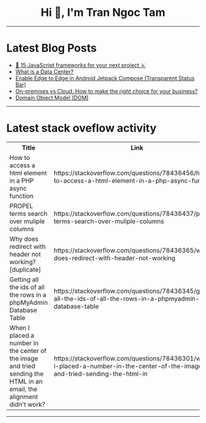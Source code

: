 <h1 align="center">Hi 👋, I'm Tran Ngoc Tam</h1>

---

# Latest Blog Posts 
<!-- BLOG-POST-LIST:START -->
- [🌝 15 JavaScript frameworks for your next project ⚔](https://dev.to/winglang/15-javascript-frameworks-for-your-next-project-1o7n)
- [What is a Data Center?](https://dev.to/clouddefenseai/what-is-a-data-center-4bdk)
- [Enable Edge to Edge in Android Jetpack Compose &lpar;Transparent Status Bar&rpar;](https://dev.to/shivathapaa/enable-edge-to-edge-in-android-jetpack-compose-transparent-status-bar-15dl)
- [On-premises vs Cloud. How to make the right choice for your business?](https://dev.to/softwebsolution/on-premises-vs-cloud-how-to-make-the-right-choice-for-your-business-2lkk)
- [Domain Object Model &lpar;DOM&rpar;](https://dev.to/akhona/domain-object-model-dom-256j)
<!-- BLOG-POST-LIST:END -->

---

# Latest stack oveflow activity
<table>
  <tr><th>Title</th><th>Link</th></tr>
  <!-- STACKOVERFLOW:START --><tr><td>How to access a html element in a PHP async function</td><td>https://stackoverflow.com/questions/78436456/how-to-access-a-html-element-in-a-php-async-function</td></tr><tr><td>PROPEL terms search over muliple columns</td><td>https://stackoverflow.com/questions/78436437/propel-terms-search-over-muliple-columns</td></tr><tr><td>Why does redirect with header not working? [duplicate]</td><td>https://stackoverflow.com/questions/78436365/why-does-redirect-with-header-not-working</td></tr><tr><td>Getting all the ids of all the rows in a phpMyAdmin Database Table</td><td>https://stackoverflow.com/questions/78436345/getting-all-the-ids-of-all-the-rows-in-a-phpmyadmin-database-table</td></tr><tr><td>When I placed a number in the center of the image and tried sending the HTML in an email, the alignment didn&#39;t work?</td><td>https://stackoverflow.com/questions/78436301/when-i-placed-a-number-in-the-center-of-the-image-and-tried-sending-the-html-in</td></tr><!-- STACKOVERFLOW:END -->
</table>

---


